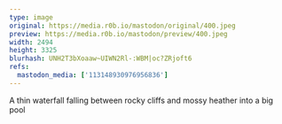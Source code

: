```yaml
---
type: image
original: https://media.r0b.io/mastodon/original/400.jpeg
preview: https://media.r0b.io/mastodon/preview/400.jpeg
width: 2494
height: 3325
blurhash: UNH2T3bXoaaw~UIWN2Rl-:WBM|oc?ZRjoft6
refs:
  mastodon_media: ['113148930976956836']
---
```


A thin waterfall falling between rocky cliffs and mossy heather into a big pool 
